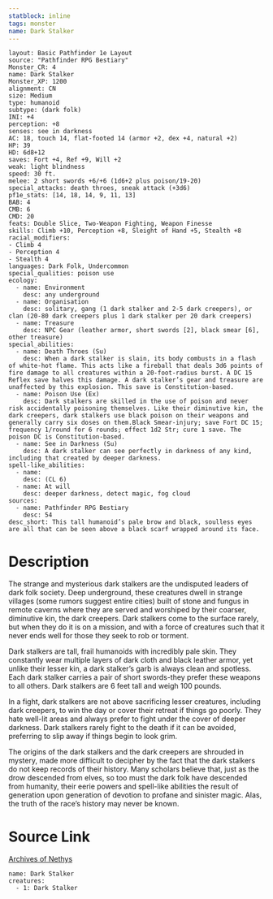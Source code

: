 ```yaml
---
statblock: inline
tags: monster
name: Dark Stalker
---
```

```statblock
layout: Basic Pathfinder 1e Layout
source: "Pathfinder RPG Bestiary"
Monster_CR: 4
name: Dark Stalker
Monster_XP: 1200
alignment: CN
size: Medium
type: humanoid
subtype: (dark folk)
INI: +4
perception: +8
senses: see in darkness
AC: 18, touch 14, flat-footed 14 (armor +2, dex +4, natural +2)
HP: 39
HD: 6d8+12
saves: Fort +4, Ref +9, Will +2
weak: light blindness
speed: 30 ft.
melee: 2 short swords +6/+6 (1d6+2 plus poison/19-20)
special_attacks: death throes, sneak attack (+3d6)
pf1e_stats: [14, 18, 14, 9, 11, 13]
BAB: 4
CMB: 6
CMD: 20
feats: Double Slice, Two-Weapon Fighting, Weapon Finesse
skills: Climb +10, Perception +8, Sleight of Hand +5, Stealth +8
racial_modifiers:
- Climb 4
- Perception 4
- Stealth 4
languages: Dark Folk, Undercommon
special_qualities: poison use
ecology:
  - name: Environment
    desc: any underground
  - name: Organisation
    desc: solitary, gang (1 dark stalker and 2-5 dark creepers), or clan (20-80 dark creepers plus 1 dark stalker per 20 dark creepers)
  - name: Treasure
    desc: NPC Gear (leather armor, short swords [2], black smear [6], other treasure)
special_abilities:
  - name: Death Throes (Su)
    desc: When a dark stalker is slain, its body combusts in a flash of white-hot flame. This acts like a fireball that deals 3d6 points of fire damage to all creatures within a 20-foot-radius burst. A DC 15 Reflex save halves this damage. A dark stalker’s gear and treasure are unaffected by this explosion. This save is Constitution-based.
  - name: Poison Use (Ex)
    desc: Dark stalkers are skilled in the use of poison and never risk accidentally poisoning themselves. Like their diminutive kin, the dark creepers, dark stalkers use black poison on their weapons and generally carry six doses on them.Black Smear-injury; save Fort DC 15; frequency 1/round for 6 rounds; effect 1d2 Str; cure 1 save. The poison DC is Constitution-based.
  - name: See in Darkness (Su)
    desc: A dark stalker can see perfectly in darkness of any kind, including that created by deeper darkness.
spell-like_abilities:
  - name:
    desc: (CL 6)
  - name: At will
    desc: deeper darkness, detect magic, fog cloud
sources:
  - name: Pathfinder RPG Bestiary
    desc: 54
desc_short: This tall humanoid’s pale brow and black, soulless eyes are all that can be seen above a black scarf wrapped around its face.
```
# Description
The strange and mysterious dark stalkers are the undisputed leaders of dark folk society. Deep underground, these creatures dwell in strange villages (some rumors suggest entire cities) built of stone and fungus in remote caverns where they are served and worshiped by their coarser, diminutive kin, the dark creepers. Dark stalkers come to the surface rarely, but when they do it is on a mission, and with a force of creatures such that it never ends well for those they seek to rob or torment.

Dark stalkers are tall, frail humanoids with incredibly pale skin. They constantly wear multiple layers of dark cloth and black leather armor, yet unlike their lesser kin, a dark stalker’s garb is always clean and spotless. Each dark stalker carries a pair of short swords-they prefer these weapons to all others. Dark stalkers are 6 feet tall and weigh 100 pounds.

In a fight, dark stalkers are not above sacrificing lesser creatures, including dark creepers, to win the day or cover their retreat if things go poorly. They hate well-lit areas and always prefer to fight under the cover of deeper darkness. Dark stalkers rarely fight to the death if it can be avoided, preferring to slip away if things begin to look grim.

The origins of the dark stalkers and the dark creepers are shrouded in mystery, made more difficult to decipher by the fact that the dark stalkers do not keep records of their history. Many scholars believe that, just as the drow descended from elves, so too must the dark folk have descended from humanity, their eerie powers and spell-like abilities the result of generation upon generation of devotion to profane and sinister magic. Alas, the truth of the race’s history may never be known.
# Source Link
[Archives of Nethys](https://aonprd.com/MonsterDisplay.aspx?ItemName=Dark%20Stalker)
```encounter-table
name: Dark Stalker
creatures:
  - 1: Dark Stalker
```
